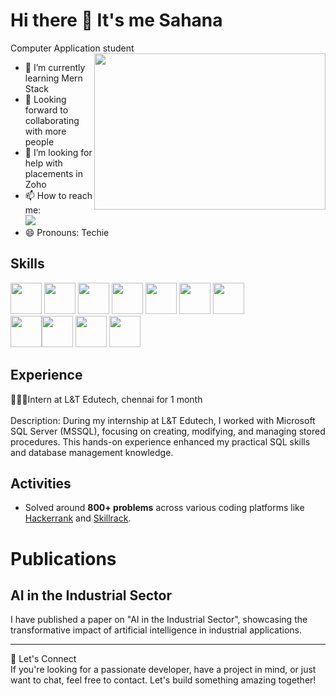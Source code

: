 # Hi there 👋 It's me Sahana

Computer Application student 
<img align="right" width="370" height="250" src="https://imgvisuals.com/cdn/shop/products/animated-female-coder-character-402691.gif?v=1698899292">

- 🌱 I’m currently learning Mern Stack
- 👯 Looking forward to collaborating with more people
- 🤔 I’m looking for help with placements in Zoho
- 📫 How to reach me: 
<br />[<img src="https://img.shields.io/badge/LinkedIn-0077B5?style=for-the-badge&logo=linkedin&logoColor=white" />](https://www.linkedin.com/in/sahana-l-73a07a253/)
- 😄 Pronouns: Techie

## Skills
<img height="50" width="50" src="https://img.icons8.com/color/48/000000/python.png" /> <img height="50" width="50" src="https://img.icons8.com/color/48/000000/c-programming.png" /> <img height="50" width="50" src="https://img.icons8.com/color/48/000000/c-plus-plus-logo.png" /> <img height="50" width="50" src="https://img.icons8.com/color/48/000000/java-coffee-cup-logo.png" /> <img height="50" width="50" src="https://img.icons8.com/color/48/000000/html.png" /> <img height="50" width="50" src="https://img.icons8.com/color/48/000000/css3.png" /> <img height="50" width="50" src="https://img.icons8.com/color/48/000000/bootstrap.png" />
<br />
<img height="50" width="50" src="https://img.icons8.com/color/48/000000/javascript.png"/><img height="50" width="50" src="https://img.icons8.com/color/48/000000/mysql-logo.png"/> <img height="50" width="50" src="https://img.icons8.com/color/48/000000/mongodb.png"/> <img height="50" width="50" src="https://img.icons8.com/color/48/000000/nodejs.png"/>
<br />

## Experience
👩🏽‍💻Intern at L&T Edutech, chennai for 1 month 
<br /> <br />
Description: During my internship at L&T Edutech, I worked with Microsoft SQL Server (MSSQL), focusing on creating, modifying, and managing stored procedures. This hands-on experience enhanced my practical SQL skills and database management knowledge.

## Activities
- Solved around **800+ problems** across various coding platforms like [Hackerrank](https://www.hackerrank.com/profile/h22105047) and [Skillrack](https://www.skillrack.com/faces/resume.xhtml?id=417896&key=e6e4db72d203c5c0ac0ffc19ea568ed297becd48).

# Publications

## AI in the Industrial Sector
I have published a paper on "AI in the Industrial Sector", showcasing the transformative impact of artificial intelligence in industrial applications.


---
🌟 Let's Connect
<br />
If you're looking for a passionate developer, have a project in mind, or just want to chat, feel free to contact. Let's build something amazing together!
